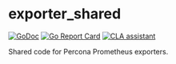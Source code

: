 # exporter_shared

[![GoDoc](https://godoc.org/github.com/percona/exporter_shared?status.svg)](https://godoc.org/github.com/percona/exporter_shared)
[![Go Report Card](https://goreportcard.com/badge/github.com/percona/exporter_shared)](https://goreportcard.com/report/github.com/percona/exporter_shared)
[![CLA assistant](https://cla-assistant.percona.com/readme/badge/percona/exporter_shared)](https://cla-assistant.percona.com/percona/exporter_shared)

Shared code for Percona Prometheus exporters.
